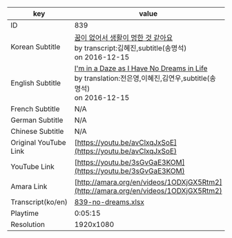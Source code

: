 |  key  |  value  |
|-------|---------|
| ID            | 839 |
| Korean Subtitle | [꿈이 없어서 생활이 멍한 것 같아요](https://github.com/jungtosociety/dharma-qna/raw/master/sub/839/ko-839-no-dreams.sbv)<br>by transcript:김혜진,subtitle(송명석)<br>on 2016-12-15<br>|
| English Subtitle | [I'm in a Daze as I Have No Dreams in Life](https://github.com/jungtosociety/dharma-qna/raw/master/sub/839/en-839-no-dreams.sbv)<br>by translation:전은영,이혜진,김연우,subtitle(송명석)<br>on 2016-12-15<br>|
| French Subtitle | N/A |
| German Subtitle | N/A |
| Chinese Subtitle | N/A |
| Original YouTube Link  | [https://youtu.be/avClxqJxSoE](https://youtu.be/avClxqJxSoE) |
| YouTube Link  | [https://youtu.be/3sGvGaE3KOM](https://youtu.be/3sGvGaE3KOM) |
| Amara Link    | [http://amara.org/en/videos/1ODXjGX5Rtm2](http://amara.org/en/videos/1ODXjGX5Rtm2) |
| Transcript(ko/en) | [839-no-dreams.xlsx](https://github.com/jungtosociety/dharma-qna/raw/master/sub/839/839-no-dreams.xlsx) |
| Playtime | 0:05:15 |
| Resolution | 1920x1080|
